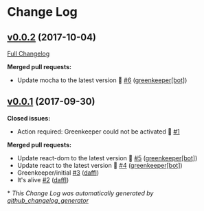 # Change Log

## [v0.0.2](https://github.com/mysamai/mysam-ui/tree/v0.0.2) (2017-10-04)
[Full Changelog](https://github.com/mysamai/mysam-ui/compare/v0.0.1...v0.0.2)

**Merged pull requests:**

- Update mocha to the latest version 🚀 [\#6](https://github.com/mysamai/mysam-ui/pull/6) ([greenkeeper[bot]](https://github.com/apps/greenkeeper))

## [v0.0.1](https://github.com/mysamai/mysam-ui/tree/v0.0.1) (2017-09-30)
**Closed issues:**

- Action required: Greenkeeper could not be activated 🚨 [\#1](https://github.com/mysamai/mysam-ui/issues/1)

**Merged pull requests:**

- Update react-dom to the latest version 🚀 [\#5](https://github.com/mysamai/mysam-ui/pull/5) ([greenkeeper[bot]](https://github.com/apps/greenkeeper))
- Update react to the latest version 🚀 [\#4](https://github.com/mysamai/mysam-ui/pull/4) ([greenkeeper[bot]](https://github.com/apps/greenkeeper))
- Greenkeeper/initial [\#3](https://github.com/mysamai/mysam-ui/pull/3) ([daffl](https://github.com/daffl))
- It's alive [\#2](https://github.com/mysamai/mysam-ui/pull/2) ([daffl](https://github.com/daffl))



\* *This Change Log was automatically generated by [github_changelog_generator](https://github.com/skywinder/Github-Changelog-Generator)*